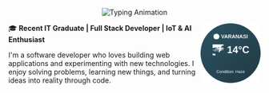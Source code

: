 <p align="center">
  <img src="https://readme-typing-svg.herokuapp.com?font=Monospace&size=28&duration=2000&pause=800&color=FFA500&center=true&vCenter=true&width=900&height=60&lines=%E2%9C%8B+Hello!+%F0%9F%91%8B;🙏+नमस्ते!+%F0%9F%8C%8E;こんにちは!+%E3%81%93%E3%82%93%E3%81%AB%E3%81%A1%E3%81%AF!;I+am+Himanshu+Maurya!+🚀;Welcome+to+my+GitHub+Profile!+%F0%9F%9A%80" alt="Typing Animation">
</p>

  <img src="https://raw.githubusercontent.com/HiMaN108/weather-profile/main/assets/weather.png" alt="Weather" align="right" width="120">

🎓 **Recent IT Graduate | Full Stack Developer | IoT & AI Enthusiast**  

I'm a software developer who loves building web applications and experimenting with new technologies. I enjoy solving problems, learning new things, and turning ideas into reality through code.  

